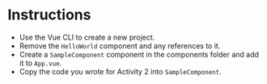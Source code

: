 # Instructions

- Use the Vue CLI to create a new project.
- Remove the `HelloWorld` component and any references to it.
- Create a `SampleComponent` component in the components folder and add it to `App.vue`.
- Copy the code you wrote for Activity 2 into `SampleComponent`.
